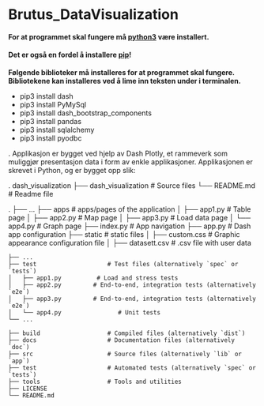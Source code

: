 # Brutus_DataVisualization
 
#### For at programmet skal fungere må [python3](https://www.python.org/downloads/)  være installert.
 
#### Det er også en fordel å installere [pip](https://www.geeksforgeeks.org/how-to-install-pip-on-windows/)!
 
__Følgende biblioteker må installeres for at programmet skal fungere. Bibliotekene kan installeres ved å lime inn teksten under i terminalen.__
 
* pip3 install dash
* pip3 install PyMySql
* pip3 install dash_bootstrap_components
* pip3 install pandas
* pip3 install sqlalchemy
* pip3 install pyodbc

.
Applikasjon er bygget ved hjelp av Dash Plotly, et rammeverk som muliggjør presentasjon 
data i form av enkle applikasjoner. Applikasjonen er skrevet i Python, og er bygget opp slik:

.
dash_visualization 
├── dash_visualization # Source files
└── README.md		# Readme file

.
    ├── ...
    ├── apps                   	# apps/pages of the application
    │   ├── app1.py        	# Table page
    │   ├── app2.py        	# Map page
    │   ├── app3.py        	# Load data page
    │   └── app4.py        	# Graph page
    ├── index.py			# App navigation
    ├── app.py			# Dash app configuration
    ├── static                   	# static files
    │   ├── custom.css      # Graphic appearance configuration file
    │   ├── datasett.csv    	# .csv file with user data
    
    
    
    ├── ...
    ├── test                    # Test files (alternatively `spec` or `tests`)
    │   ├── app1.py          # Load and stress tests
    │   ├── app2.py         # End-to-end, integration tests (alternatively `e2e`)
    │   ├── app3.py         # End-to-end, integration tests (alternatively `e2e`)
    │   └── app4.py                # Unit tests
    └── ...
     
    ├── build                   # Compiled files (alternatively `dist`)
    ├── docs                    # Documentation files (alternatively `doc`)
    ├── src                     # Source files (alternatively `lib` or `app`)
    ├── test                    # Automated tests (alternatively `spec` or `tests`)
    ├── tools                   # Tools and utilities
    ├── LICENSE
    └── README.md